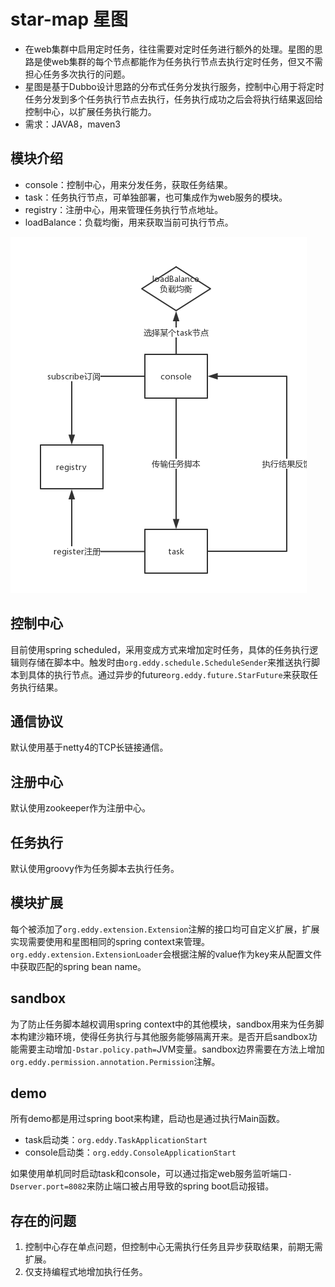 # star-map 星图

* 在web集群中启用定时任务，往往需要对定时任务进行额外的处理。星图的思路是使web集群的每个节点都能作为任务执行节点去执行定时任务，但又不需担心任务多次执行的问题。
* 星图是基于Dubbo设计思路的分布式任务分发执行服务，控制中心用于将定时任务分发到多个任务执行节点去执行，任务执行成功之后会将执行结果返回给控制中心，以扩展任务执行能力。
* 需求：JAVA8，maven3

## 模块介绍

* console：控制中心，用来分发任务，获取任务结果。
* task：任务执行节点，可单独部署，也可集成作为web服务的模块。
* registry：注册中心，用来管理任务执行节点地址。
* loadBalance：负载均衡，用来获取当前可执行节点。

![模块](https://raw.githubusercontent.com/justice-code/star-map/master/wiki/resources/static/star-map.png)

## 控制中心

目前使用spring scheduled，采用变成方式来增加定时任务，具体的任务执行逻辑则存储在脚本中。触发时由```org.eddy.schedule.ScheduleSender```来推送执行脚本到具体的执行节点。通过异步的future```org.eddy.future.StarFuture```来获取任务执行结果。

## 通信协议

默认使用基于netty4的TCP长链接通信。

## 注册中心

默认使用zookeeper作为注册中心。

## 任务执行

默认使用groovy作为任务脚本去执行任务。

## 模块扩展

每个被添加了```org.eddy.extension.Extension```注解的接口均可自定义扩展，扩展实现需要使用和星图相同的spring context来管理。```org.eddy.extension.ExtensionLoader```会根据注解的value作为key来从配置文件中获取匹配的spring bean name。

## sandbox

为了防止任务脚本越权调用spring context中的其他模块，sandbox用来为任务脚本构建沙箱环境，使得任务执行与其他服务能够隔离开来。是否开启sandbox功能需要主动增加```-Dstar.policy.path=```JVM变量。sandbox边界需要在方法上增加```org.eddy.permission.annotation.Permission```注解。

## demo

所有demo都是用过spring boot来构建，启动也是通过执行Main函数。

* task启动类：```org.eddy.TaskApplicationStart```
* console启动类：```org.eddy.ConsoleApplicationStart```

如果使用单机同时启动task和console，可以通过指定web服务监听端口```-Dserver.port=8082```来防止端口被占用导致的spring boot启动报错。

## 存在的问题

1. 控制中心存在单点问题，但控制中心无需执行任务且异步获取结果，前期无需扩展。
2. 仅支持编程式地增加执行任务。